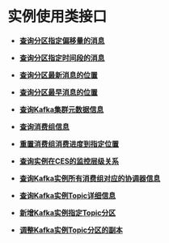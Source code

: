 # 实例使用类接口<a name="ZH-CN_TOPIC_0210485663"></a>

-   **[查询分区指定偏移量的消息](查询分区指定偏移量的消息.md)**  

-   **[查询分区指定时间段的消息](查询分区指定时间段的消息.md)**  

-   **[查询分区最新消息的位置](查询分区最新消息的位置.md)**  

-   **[查询分区最早消息的位置](查询分区最早消息的位置.md)**  

-   **[查询Kafka集群元数据信息](查询Kafka集群元数据信息.md)**  

-   **[查询消费组信息](查询消费组信息.md)**  

-   **[重置消费组消费进度到指定位置](重置消费组消费进度到指定位置.md)**  

-   **[查询实例在CES的监控层级关系](查询实例在CES的监控层级关系.md)**  

-   **[查询Kafka实例所有消费组对应的协调器信息](查询Kafka实例所有消费组对应的协调器信息.md)**  

-   **[查询Kafka实例Topic详细信息](查询Kafka实例Topic详细信息.md)**  

-   **[新增Kafka实例指定Topic分区](新增Kafka实例指定Topic分区.md)**  

-   **[调整Kafka实例Topic分区的副本](调整Kafka实例Topic分区的副本.md)**  


